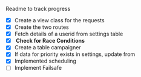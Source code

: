 Readme to track progress
- [x] Create a view class for the requests
- [x] Create the two routes
- [x] Fetch details of a userid from settings table
- [x] <b> Check for Race Conditions </b>
- [x] Create a table campaigner
- [x] If data for priority exists in settings, update from 
- [x] Implemented scheduling
- [ ] Implement Failsafe